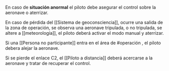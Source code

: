 
En caso de **situación anormal** el piloto debe asegurar el control sobre la aeronave o aterrizar.

En caso de pérdida del [[Sistema de geoconsciencia]], ocurre una salida de la zona de operación, se observa una aeronave tripulada, o no tripulada, se altere a [[meteorología]], el piloto deberá activar el modo manual y aterrizar.

Si una [[Persona no participante]] entra en el área de #operación , el piloto debera alejar la aeronave. 

Si se pierde el enlace C2, el [[Piloto a distancia]] deberá acercarse a la aeronave y tratar de recuperar el control.